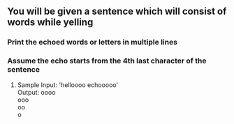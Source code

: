## You will be given a sentence which will consist of words while yelling
### Print the echoed words or letters in multiple lines
### Assume the echo starts from the **4th last character** of the sentence

1.  Sample Input: 'helloooo echooooo' <br />
    Output: oooo <br />
            ooo <br />
            oo <br />
            o  <br />






